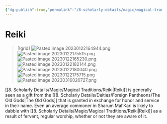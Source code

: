 ```yaml
---
{"dg-publish":true,"permalink":"/8-scholarly-details/magic/magical-traditions/reiki/","noteIcon":""}
---
```


# Reiki

>[!grid]
>![Pasted image 20230122164944.png](/img/user/x.%20Assets/Attachments/Pasted%20image%2020230122164944.png)
>![Pasted image 20230122175515.png](/img/user/x.%20Assets/Attachments/Pasted%20image%2020230122175515.png)
>![Pasted image 20230122165230.png](/img/user/x.%20Assets/Attachments/Pasted%20image%2020230122165230.png)
>![Pasted image 20230122182144.png](/img/user/x.%20Assets/Attachments/Pasted%20image%2020230122182144.png)
>![Pasted image 20230122180040.png](/img/user/x.%20Assets/Attachments/Pasted%20image%2020230122180040.png)
>![Pasted image 20230122175715.png](/img/user/x.%20Assets/Attachments/Pasted%20image%2020230122175715.png)
>![Pasted image 20230316020727.png](/img/user/x.%20Assets/Attachments/Pasted%20image%2020230316020727.png)

[[8. Scholarly Details/Magic/Magical Traditions/Reiki\|Reiki]] is generally seen as a gift from the [[8. Scholarly Details/Deities/Foreign Pantheons/The Old Gods\|The Old Gods]] that is granted in exchange for honor and service in their name. Even an average commoner in Sharum Mal’Kari is likely to dabble with [[8. Scholarly Details/Magic/Magical Traditions/Reiki\|Reiki]] as a result of fervent, regular worship, whether or not they are aware of it.